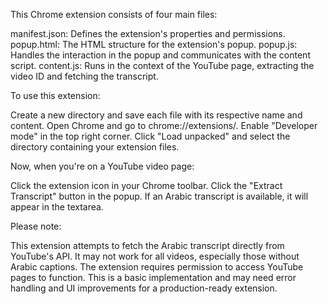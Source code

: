This Chrome extension consists of four main files:

manifest.json: Defines the extension's properties and permissions.
popup.html: The HTML structure for the extension's popup.
popup.js: Handles the interaction in the popup and communicates with the content script.
content.js: Runs in the context of the YouTube page, extracting the video ID and fetching the transcript.

To use this extension:

Create a new directory and save each file with its respective name and content.
Open Chrome and go to chrome://extensions/.
Enable "Developer mode" in the top right corner.
Click "Load unpacked" and select the directory containing your extension files.

Now, when you're on a YouTube video page:

Click the extension icon in your Chrome toolbar.
Click the "Extract Transcript" button in the popup.
If an Arabic transcript is available, it will appear in the textarea.

Please note:

This extension attempts to fetch the Arabic transcript directly from YouTube's API. It may not work for all videos, especially those without Arabic captions.
The extension requires permission to access YouTube pages to function.
This is a basic implementation and may need error handling and UI improvements for a production-ready extension.